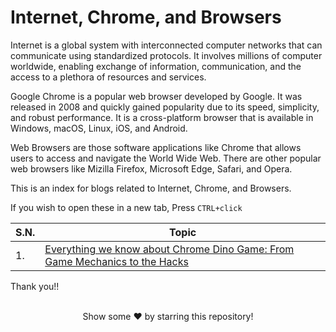 # Internet, Chrome, and Browsers

Internet is a global system with interconnected computer networks that can communicate using standardized protocols. It involves millions of computer worldwide, enabling exchange of information, communication, and the access to a plethora of resources and services.

Google Chrome is a popular web browser developed by Google. It was released in 2008 and quickly gained popularity due to its speed, simplicity, and robust performance. It is a cross-platform browser that is available in Windows, macOS, Linux, iOS, and Android.

Web Browsers are those software applications like Chrome that allows users to access and navigate the World Wide Web. There are other popular web browsers like Mizilla Firefox, Microsoft Edge, Safari, and Opera.

This is an index for blogs related to Internet, Chrome, and Browsers.

If you wish to open these in a new tab, Press `CTRL+click`

| S.N. | Topic                                                                                                                                                                                  |
| ---- | -------------------------------------------------------------------------------------------------------------------------------------------------------------------------------------- |
| 1.   | [Everything we know about Chrome Dino Game: From Game Mechanics to the Hacks](https://github.com/pragyaasapkota/Internet-Chrome-and-Browsers/blob/main/Chrome%20Dino%20Game/Readme.md) |

Thank you!!

<br>
<div align="center">
Show some ❤️ by starring this repository!
</div>
